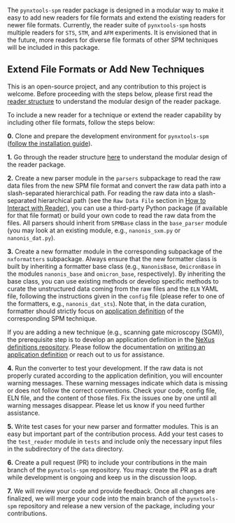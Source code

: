 The `pynxtools-spm` reader package is designed in a modular way to make it easy to add new readers for file formats and extend the existing readers for newer file formats. Currently, the reader suite of `pynxtools-spm` hosts multiple readers for `STS`, `STM`, and `AFM` experiments. It is envisioned that in the future, more readers for diverse file formats of other SPM techniques will be included in this package.

## __Extend File Formats or Add New Techniques__

This is an open-source project, and any contribution to this project is welcome. Before proceeding with the steps below, please first read the [reader structure](../explanation/reader-structure.md) to understand the modular design of the reader package.

To include a new reader for a technique or extend the reader capability by including other file formats, follow the steps below:

__0.__ Clone and prepare the development environment for `pynxtools-spm` ([follow the installation guide](../tutorials/installation.md)).

__1.__ Go through the reader structure [here](../explanation/reader-structure.md) to understand the modular design of the reader package.

__2.__ Create a new parser module in the `parsers` subpackage to read the raw data files from the new SPM file format and convert the raw data path into a slash-separated hierarchical path. For reading the raw data into a slash-separated hierarchical path (see the `Raw Data File` section in [How to Interact with Reader](../how-to-guides/how-to-use-the-reader.md)), you can use a third-party Python package (if available for that file format) or build your own code to read the raw data from the files. All parsers should inherit from `SPMBase` class in the `base_parser` module (you may look at an existing module, e.g., `nanonis_sxm.py` or `nanonis_dat.py`).

__3.__ Create a new formatter module in the corresponding subpackage of the `nxformatters` subpackage. Always ensure that the new formatter class is built by inheriting a formatter base class (e.g., `NanonisBase`, `OmicronBase` in the modules `nanonis_base` and `omicron_base`, respectively). By inheriting the base class, you can use existing methods or develop specific methods to curate the unstructured data coming from the raw files and the `ELN` YAML file, following the instructions given in the `config` file (please refer to one of the formatters, e.g., `nanonis_dat_sts`). Note that, in the data curation, formatter should strictly focus on [application definition](https://fairmat-nfdi.github.io/nexus_definitions/classes/contributed_definitions/spm-structure.html#spm-structure) of the corresponding SPM technique.

If you are adding a new technique (e.g., scanning gate microscopy (SGM)), the prerequisite step is to develop an application definition in the [NeXus definitions repository](https://github.com/FAIRmat-NFDI/nexus_definitions). Please follow the documentation on [writing an application definition](https://fairmat-nfdi.github.io/pynxtools/how-tos/nexus/writing-an-appdef.html) or reach out to us for assistance.

__4.__ Run the converter to test your development. If the raw data is not properly curated according to the application definition, you will encounter warning messages. These warning messages indicate which data is missing or does not follow the correct conventions. Check your code, config file, ELN file, and the content of those files. Fix the issues one by one until all warning messages disappear. Please let us know if you need further assistance.

__5.__ Write test cases for your new parser and formatter modules. This is an easy but important part of the contribution process. Add your test cases to the `test_reader` module in `tests` and include only the necessary input files in the subdirectory of the `data` directory.

__6.__ Create a pull request (PR) to include your contributions in the main branch of the `pynxtools-spm` repository. You may create the PR as a draft while development is ongoing and keep us in the discussion loop.

__7.__ We will review your code and provide feedback. Once all changes are finalized, we will merge your code into the main branch of the `pynxtools-spm` repository and release a new version of the package, including your contributions.